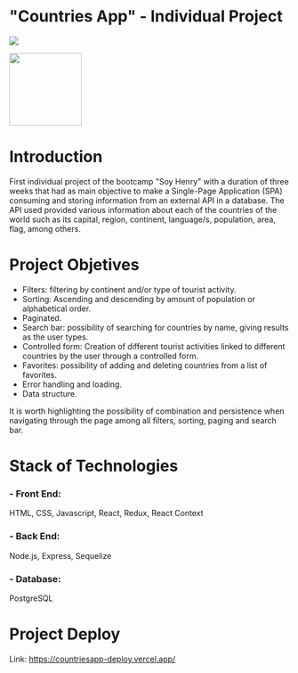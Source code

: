 # "Countries App" - Individual Project

<p align='left'>
    <img src='https://static.wixstatic.com/media/85087f_0d84cbeaeb824fca8f7ff18d7c9eaafd~mv2.png/v1/fill/w_160,h_30,al_c,q_85,usm_0.66_1.00_0.01/Logo_completo_Color_1PNG.webp' </img>
</p>

<p>
    <img src='https://img.freepik.com/vector-premium/lista-paises-europeos-area-coleccion-banderas-diseno-plano-ilustracion-vectorial_570092-42.jpg?w=2000' height="130px"</img>
</p>
</div>



# Introduction
First individual project of the bootcamp "Soy Henry" with a duration of three weeks that had as main objective to make a Single-Page Application (SPA)  consuming and storing information from an external API in a database. The API used provided various information about each of the countries of the world such as its capital, region, continent, language/s, population, area, flag, among others.


# Project Objetives

- Filters: filtering by continent and/or type of tourist activity.
- Sorting: Ascending and descending by amount of population or alphabetical order.
- Paginated.
- Search bar: possibility of searching for countries by name, giving results as the user types.
- Controlled form: Creation of different tourist activities linked to different countries by the user through a controlled form.
- Favorites: possibility of adding and deleting countries from a list of favorites.
- Error handling and loading.
- Data structure.

It is worth highlighting the possibility of combination and persistence when navigating through the page among all filters, sorting, paging and search bar.

# Stack of Technologies

### - Front End:
HTML, CSS, Javascript, React, Redux, React Context

### - Back End:
Node.js, Express, Sequelize

### - Database:
PostgreSQL

# Project Deploy

Link: https://countriesapp-deploy.vercel.app/


